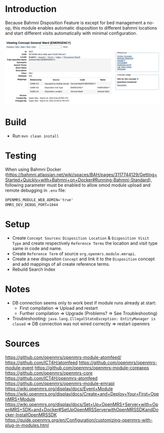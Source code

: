 # Introduction

Because Bahmni Disposition Feature is except for bed management a no-op, this module enables automatic disposition to different bahmni locations and start different visits automatically with minimal configuration.

[![Automatic Disposition](misc/Disposition-Configuration.png?raw=true "Automatic Disposition")](https://youtu.be/8KgqzevWyiI "Automatic Disposition")

# Build
* Run `mvn clean install`

# Testing
When using Bahmni Docker (https://bahmni.atlassian.net/wiki/spaces/BAH/pages/3117744129/Getting+Started+Quickly+with+Bahmni+on+Docker#Running-Bahmni-Standard), following parameter must be enabled to allow omod module upload and remote debugging in `.env` file:

```
OPENMRS_MODULE_WEB_ADMIN='true'
OMRS_DEV_DEBUG_PORT=1044
```

# Setup
* Create `Concept Sources`:  `Disposition Location` & `Disposition Visit Type` and create respectively `Reference Terms` the location and visit type same in code and name.
* Create `Reference Term` of source `org.openmrs.module.emrapi`.
* Create a new dispositon `Concept` and link it to the `Disposition` concept and add mappings of all create reference terms.
* Rebuild Search Index

# Notes
* DB connection seems only to work best if module runs already at start:
  * First compilation => Upload and restart
  * Further compilation => Upgrade (Problems? => See Troubleshooting)
* Troubleshooting: `java.lang.IllegalStateException: EntityManager is closed` => DB connection was not wired correctly => restart openmrs

# Sources
https://github.com/openmrs/openmrs-module-atomfeed/
https://github.com/ICT4H/atomfeed
https://github.com/openmrs/openmrs-module-event
https://github.com/openmrs/openmrs-module-coreapps
https://github.com/openmrs/openmrs-core
https://github.com/ICT4H/openmrs-atomfeed
https://github.com/openmrs/openmrs-module-emrapi
https://wiki.openmrs.org/display/docs/Event+Module
https://wiki.openmrs.org/display/docs/Create+and+Deploy+Your+First+OpenMRS+Module
https://wiki.openmrs.org/display/docs/Set+Up+OpenMRS+Server+with+OpenMRS+SDK+and+Docker#SetUpOpenMRSServerwithOpenMRSSDKandDocker-InstallOpenMRSSDK
https://guide.openmrs.org/en/Configuration/customizing-openmrs-with-plug-in-modules.html
